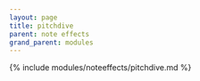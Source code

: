```yaml
---
layout: page
title: pitchdive
parent: note effects
grand_parent: modules
---
```


{% include modules/noteeffects/pitchdive.md %}
